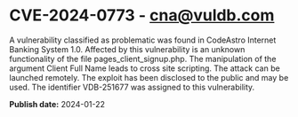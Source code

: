 # CVE-2024-0773 - cna@vuldb.com

A vulnerability classified as problematic was found in CodeAstro Internet Banking System 1.0. Affected by this vulnerability is an unknown functionality of the file pages_client_signup.php. The manipulation of the argument Client Full Name leads to cross site scripting. The attack can be launched remotely. The exploit has been disclosed to the public and may be used. The identifier VDB-251677 was assigned to this vulnerability.

**Publish date:** 2024-01-22
